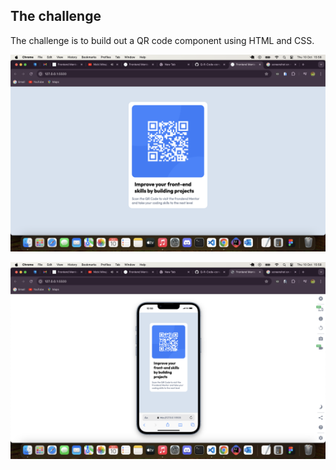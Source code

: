 ## The challenge

The challenge is to build out a QR code component using HTML and CSS.

![alt text](design/Desktop.png)

![alt text](design/Mobile.png)
